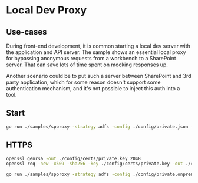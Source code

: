 # Local Dev Proxy

## Use-cases

During front-end development, it is common starting a local dev server with the application and API server. The sample shows an essential local proxy for bypassing anonymous requests from a workbench to a SharePoint server. That can save lots of time spent on mocking responses up.

Another scenario could be to put such a server between SharePoint and 3rd party application, which for some reason doesn't support some authentication mechanism, and it's not possible to inject this auth into a tool.

## Start

```bash
go run ./samples/spproxy -strategy adfs -config ./config/private.json -port 9090
```

## HTTPS

```bash
openssl genrsa -out ./config/certs/private.key 2048
openssl req -new -x509 -sha256 -key ./config/certs/private.key -out ./config/certs/public.crt -days 3650
```

```bash
go run ./samples/spproxy -strategy adfs -config ./config/private.onprem-wap-adfs.json -port 443 -sslKey ./config/certs/private.key -sslCert ./config/certs/public.crt
```